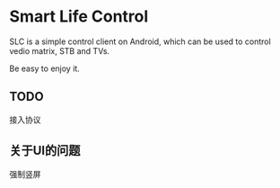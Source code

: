 Smart Life Control
================================

SLC is a simple control client on Android, which can be used to control vedio matrix, STB and TVs. 

Be easy to enjoy it.

TODO
--------------------------------
接入协议


关于UI的问题
--------------------------------
强制竖屏



